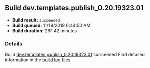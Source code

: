 ## Build dev.templates.publish_0.20.19323.01
- **Build result:** `succeeded`
- **Build queued:** 11/19/2019 6:44:50 AM
- **Build duration:** 261.42 minutes
### Details
Build [dev.templates.publish_0.20.19323.01](https://winappstudio.visualstudio.com/web/build.aspx?pcguid=a4ef43be-68ce-4195-a619-079b4d9834c2&builduri=vstfs%3a%2f%2f%2fBuild%2fBuild%2f31950) succeeded
Find detailed information in the [build log files]()

